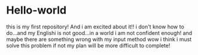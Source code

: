 # Hello-world
this is my first repository! And i am excited about it!!
i don't know how to do...and my Englishi is not good...in a world i am not confident enough! and maybe there are something wrong with my
input method wow i think i must solve this problem if not my plan will be more difficult to complete!
